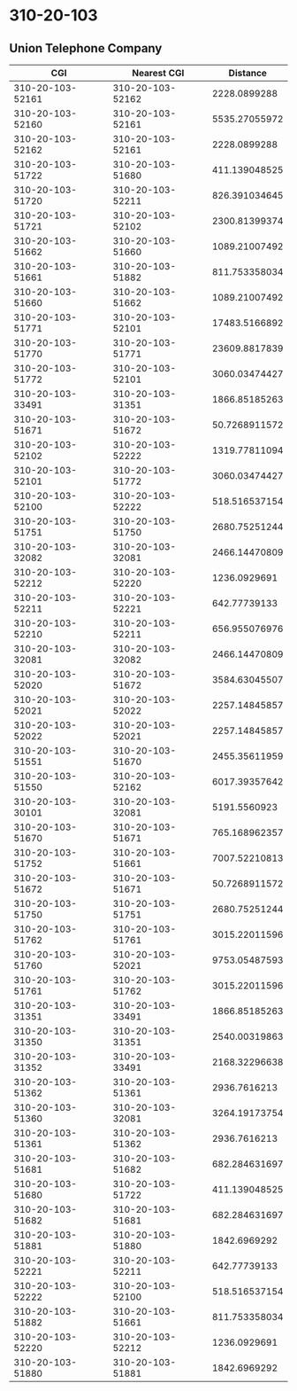 # 310-20-103
## Union Telephone Company


| CGI | Nearest CGI | Distance |
|-----|-------------|----------|
| 310-20-103-52161 | 310-20-103-52162 | 2228.0899288 |
| 310-20-103-52160 | 310-20-103-52161 | 5535.27055972 |
| 310-20-103-52162 | 310-20-103-52161 | 2228.0899288 |
| 310-20-103-51722 | 310-20-103-51680 | 411.139048525 |
| 310-20-103-51720 | 310-20-103-52211 | 826.391034645 |
| 310-20-103-51721 | 310-20-103-52102 | 2300.81399374 |
| 310-20-103-51662 | 310-20-103-51660 | 1089.21007492 |
| 310-20-103-51661 | 310-20-103-51882 | 811.753358034 |
| 310-20-103-51660 | 310-20-103-51662 | 1089.21007492 |
| 310-20-103-51771 | 310-20-103-52101 | 17483.5166892 |
| 310-20-103-51770 | 310-20-103-51771 | 23609.8817839 |
| 310-20-103-51772 | 310-20-103-52101 | 3060.03474427 |
| 310-20-103-33491 | 310-20-103-31351 | 1866.85185263 |
| 310-20-103-51671 | 310-20-103-51672 | 50.7268911572 |
| 310-20-103-52102 | 310-20-103-52222 | 1319.77811094 |
| 310-20-103-52101 | 310-20-103-51772 | 3060.03474427 |
| 310-20-103-52100 | 310-20-103-52222 | 518.516537154 |
| 310-20-103-51751 | 310-20-103-51750 | 2680.75251244 |
| 310-20-103-32082 | 310-20-103-32081 | 2466.14470809 |
| 310-20-103-52212 | 310-20-103-52220 | 1236.0929691 |
| 310-20-103-52211 | 310-20-103-52221 | 642.77739133 |
| 310-20-103-52210 | 310-20-103-52211 | 656.955076976 |
| 310-20-103-32081 | 310-20-103-32082 | 2466.14470809 |
| 310-20-103-52020 | 310-20-103-51672 | 3584.63045507 |
| 310-20-103-52021 | 310-20-103-52022 | 2257.14845857 |
| 310-20-103-52022 | 310-20-103-52021 | 2257.14845857 |
| 310-20-103-51551 | 310-20-103-51670 | 2455.35611959 |
| 310-20-103-51550 | 310-20-103-52162 | 6017.39357642 |
| 310-20-103-30101 | 310-20-103-32081 | 5191.5560923 |
| 310-20-103-51670 | 310-20-103-51671 | 765.168962357 |
| 310-20-103-51752 | 310-20-103-51661 | 7007.52210813 |
| 310-20-103-51672 | 310-20-103-51671 | 50.7268911572 |
| 310-20-103-51750 | 310-20-103-51751 | 2680.75251244 |
| 310-20-103-51762 | 310-20-103-51761 | 3015.22011596 |
| 310-20-103-51760 | 310-20-103-52021 | 9753.05487593 |
| 310-20-103-51761 | 310-20-103-51762 | 3015.22011596 |
| 310-20-103-31351 | 310-20-103-33491 | 1866.85185263 |
| 310-20-103-31350 | 310-20-103-31351 | 2540.00319863 |
| 310-20-103-31352 | 310-20-103-33491 | 2168.32296638 |
| 310-20-103-51362 | 310-20-103-51361 | 2936.7616213 |
| 310-20-103-51360 | 310-20-103-32081 | 3264.19173754 |
| 310-20-103-51361 | 310-20-103-51362 | 2936.7616213 |
| 310-20-103-51681 | 310-20-103-51682 | 682.284631697 |
| 310-20-103-51680 | 310-20-103-51722 | 411.139048525 |
| 310-20-103-51682 | 310-20-103-51681 | 682.284631697 |
| 310-20-103-51881 | 310-20-103-51880 | 1842.6969292 |
| 310-20-103-52221 | 310-20-103-52211 | 642.77739133 |
| 310-20-103-52222 | 310-20-103-52100 | 518.516537154 |
| 310-20-103-51882 | 310-20-103-51661 | 811.753358034 |
| 310-20-103-52220 | 310-20-103-52212 | 1236.0929691 |
| 310-20-103-51880 | 310-20-103-51881 | 1842.6969292 |
